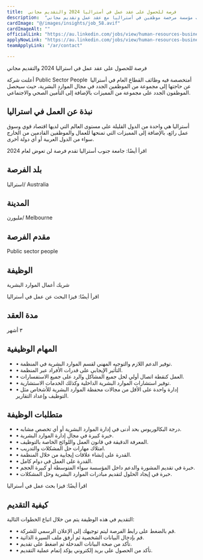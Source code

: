 ```yaml
---
title:  فرصة للحصول على عقد عمل في أستراليا 2024 والتقديم مجاني 
description:  "فرصة ذهبية للراغبين في الهجرة إلي أستراليا حيث تطلب مؤسسة مرخصة موظفين في أستراليا مع عقد عمل وتقديم مجاني." 
cardImage: "@/images/insights/job_58.avif" 
cardImageAlt: "" 
officialLink: "https://au.linkedin.com/jobs/view/human-resources-business-partner-at-public-sector-people-3822666081%3FrefId=nQ80%2BdLxOJJID5CVpEzvlA%3D%3D%26#038;trackingId=ELe81wzGjAjEu0sXV5rxrg%3D%3D%26#038;position=5%26#038;pageNum=0%26#038;trk=public_jobs_jserp-result_search-card" 
applyNowLink: "https://au.linkedin.com/jobs/view/human-resources-business-partner-at-public-sector-people-3822666081%3FrefId=nQ80%2BdLxOJJID5CVpEzvlA%3D%3D%26#038;trackingId=ELe81wzGjAjEu0sXV5rxrg%3D%3D%26#038;position=5%26#038;pageNum=0%26#038;trk=public_jobs_jserp-result_search-card" 
teamApplyLink: "/ar/contact"

---
```


فرصة للحصول على عقد عمل في استراليا 2024 والتقديم مجاني

أعلنت شركة Public Sector People  أمتخصصة فيه وظائف القطاع العام في أستراليا عن حاجتها إلى مجموعة من الموظفين الجدد في مجال الموارد البشرية، حيث سيحصل الموظفون الجدد على مجموعة من المميزات بالإضافة إلى التأمين الصحي والاجتماعي.

## نبذة عن العمل في استراليا

أستراليا هي واحدة من الدول القليلة على مستوى العالم التي لديها اقتصاد قوي وسوق عمل رائع، بالإضافة إلى المميزات التي تمنحها للعمال والموظفين القادمين من الخارج سواء من الدول العربية أو أي دولة أخرى.

اقرأ أيضًا: جامعة جنوب أستراليا تقدم فرصة لن تعوض لعام 2024

## بلد الفرصة

استراليا/ Australia

## المدينة

ملبورن/ Melbourne

## مقدم الفرصة

Public sector people

## الوظيفة

شريك أعمال الموارد البشرية

اقرأ أيضًا: فيزا البحث عن عمل في أستراليا

## مدة العقد

٣ أشهر

## المهام الوظيفية

- • توفير الدعم اللازم والتوجيه المهني لقسم الموارد البشرية في المنظمة.
- • التأثير الإيجابي على قدرات الأفراد عبر المنظمة.
- • العمل كنقطة اتصال أولي لحل جميع المشاكل والرد على جميع الاستفسارات.
- • توفير استشارات الموارد البشرية الداخلية وكذلك الخدمات الاستشارية.
- • إدارة واحدة على الأقل من مجالات محفظة الموارد البشرية للأشخاص مثل التوظيف وإعداد التقارير.

## متطلبات الوظيفة

- • درجة البكالوريوس بحد أدنى في إدارة الموارد البشرية أو أي تخصص مشابه.
- • خبرة كبيرة في مجال إدارة الموارد البشرية.
- • المعرفة الدقيقة في قانون العمل واللوائح الخاصة بالتوظيف.
- • امتلاك مهارات حل المشكلات والتدريب.
- • القدرة على إنشاء علاقات إيجابية من خلال المنظمة.
- • القدرة على العمل في دوام كامل.
- • خبرة في تقديم المشورة والدعم داخل المؤسسة سواء المتوسطة أو كبيرة الحجم.
- • خبرة في إيجاد الحلول لتقديم مبادرات الموارد البشرية وحل المشكلات.

اقرأ أيضًا: فيزا بحث عمل في أستراليا

## كيفية التقديم

التقديم في هذه الوظيفة يتم من خلال اتباع الخطوات التالية:

- • قم بالضغط على رابط الفرصة ليتم توجيهك إلى الإعلان الرسمي للشركة.
- • قم بإدخال البيانات الشخصية ثم أرفق ملف السيرة الذاتية.
- • تأكد من صحة البيانات المدخلة ثم اضغط على تقديم.
- • تأكد من الحصول على بريد إلكتروني يؤكد إتمام عملية التقديم.

